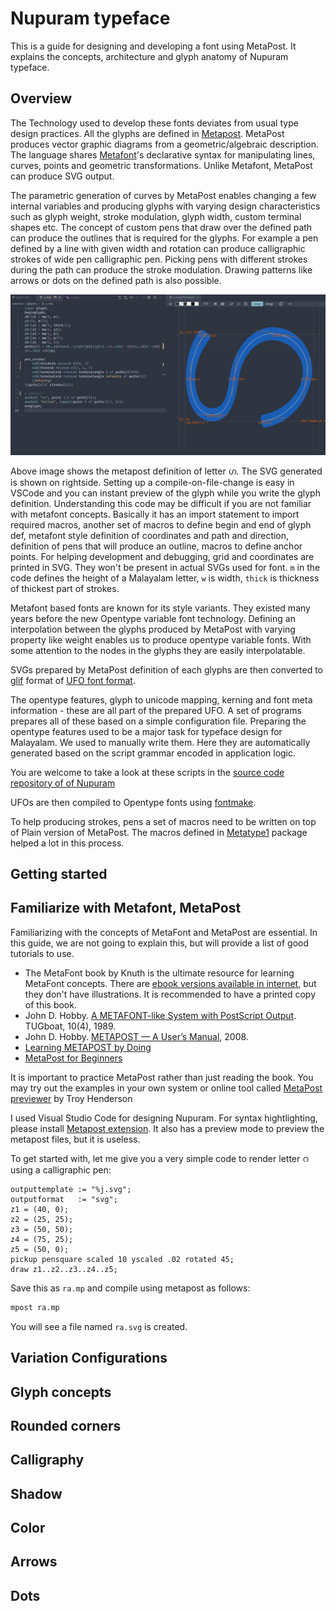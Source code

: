 # Nupuram typeface

This is a guide for designing and developing a font using MetaPost. It explains the concepts, architecture and glyph anatomy of Nupuram typeface.

## Overview

The Technology used to develop these fonts deviates from usual type design practices. All the glyphs are defined in [Metapost](https://en.wikipedia.org/wiki/MetaPost). MetaPost produces vector graphic diagrams from a geometric/algebraic description. The language shares [Metafont](https://en.wikipedia.org/wiki/Metafont)'s declarative syntax for manipulating lines, curves, points and geometric transformations. Unlike Metafont, MetaPost can produce SVG output.

The parametric generation of curves by MetaPost enables changing a few internal variables and producing glyphs with varying design characteristics such as glyph weight, stroke modulation, glyph width, custom terminal shapes etc. The concept of custom pens that draw over the defined path can produce the outlines that is required for the glyphs. For example a pen defined by a line with given width and rotation can produce calligraphic strokes of wide pen calligraphic pen. Picking  pens with different strokes during the path can produce the stroke modulation. Drawing patterns like arrows or dots on the defined path is also possible.

![Example metapost code for Letter ഗ](/docs/images/vscode-metapost-ga.jpg)

Above image shows the metapost definition of letter ഗ. The SVG generated is shown on rightside. Setting up a compile-on-file-change is easy in VSCode and you can instant preview of the glyph while you write the glyph definition. Understanding this code may be difficult if you are not familiar with metafont concepts. Basically it has an import statement to import required macros, another set of macros to define begin and end of glyph def, metafont style definition of coordinates and path and direction, definition of pens that will produce an outline, macros to define anchor points. For helping development and debugging, grid and coordinates are printed in SVG. They won't be present in actual SVGs used for font. `m` in the code defines the height of a Malayalam letter, `w` is width, `thick` is thickness of thickest part of strokes.

Metafont based fonts are known for its style variants. They existed many years before the new Opentype variable font technology. Defining an interpolation between the glyphs produced by MetaPost with varying property like weight enables us to produce opentype variable fonts. With some attention to the nodes in the glyphs they are easily interpolatable.

SVGs prepared by MetaPost definition of each glyphs are then converted to [glif](https://unifiedfontobject.org/versions/ufo3/glyphs/glif/) format of [UFO font format](https://unifiedfontobject.org).

The opentype features, glyph to unicode mapping, kerning and font meta information - these are all part of the prepared UFO. A set of programs prepares all of these based on a simple configuration file. Preparing the opentype features used to be a major task for typeface design for Malayalam. We used to manually write them. Here they are automatically generated based on the script grammar encoded in application logic.

You are welcome to take a look at these scripts in the [source code repository of of Nupuram](https://gitlab.com/smc/fonts/Nupuram)

UFOs are then compiled to Opentype fonts using [fontmake](https://github.com/googlefonts/fontmake).

To help producing strokes, pens a set of macros need to be written on top of Plain version of MetaPost. The macros defined in [Metatype1](https://en.wikipedia.org/wiki/MetaType1) package helped a lot in this process.

## Getting started

## Familiarize with Metafont, MetaPost

Familiarizing with the concepts of MetaFont and MetaPost are essential. In this guide, we are not going to explain this, but will provide a list of good tutorials to use.

* The MetaFont book by Knuth is the ultimate resource for learning MetaFont concepts. There are [ebook versions available in internet](https://www.google.com/search?q=metafont+book), but they don't have illustrations. It is recommended to have a printed copy of this book.
* John D. Hobby. [A METAFONT-like System with PostScript Output](http://www.tug.org/TUGboat/Articles/tb10-4/tb26hobby.pdf). TUGboat, 10(4), 1989.
* John D. Hobby. [METAPOST — A User’s Manual](http://www.tug.org/docs/metapost/mpman.pdf.), 2008.
* [Learning METAPOST by Doing](https://staff.fnwi.uva.nl/a.j.p.heck/Courses/mptut.pdf)
* [MetaPost for Beginners](https://meeting.contextgarden.net/2008/talks/2008-08-22-hartmut-metapost/mptut-context2008.pdf)

It is important to practice MetaPost rather than just reading the book. You may try out the examples in your own system or online tool called [MetaPost previewer](http://www.tlhiv.org/mppreview/) by Troy Henderson

I used Visual Studio Code for designing Nupuram. For syntax hightlighting, please install [Metapost extension](https://marketplace.visualstudio.com/items?itemName=fjebaker.vscode-metapost). It also has a preview mode to preview the metapost files, but it is useless.

To get started with, let me give you a very simple code to render letter റ using a calligraphic pen:

```metapost
outputtemplate := "%j.svg";
outputformat   := "svg";
z1 = (40, 0);
z2 = (25, 25);
z3 = (50, 50);
z4 = (75, 25);
z5 = (50, 0);
pickup pensquare scaled 10 yscaled .02 rotated 45;
draw z1..z2..z3..z4..z5;
```

Save this as `ra.mp` and compile using metapost as follows:

```bash
mpost ra.mp
```

You will see a file named `ra.svg` is created.

## Variation Configurations

## Glyph concepts

## Rounded corners

## Calligraphy

## Shadow

## Color

## Arrows

## Dots

